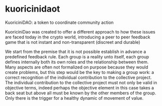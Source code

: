 # kuoricinidaot
KuoriciniDAO: a token to coordinate community action


KuoriciniDao was created to offer a different approach to how these issues are faced today in the crypto world, introducing a peer to peer feedback game that is not instant and non-transparent (discreet and durable)

We start from the premise that it is not possible establish in advance a predefined feedback rule. Each group is a reality unto itself, each group defines internally both its own roles and the relationship between them. Many aspects are often not formalized on purpose because they would create problems, but this step would be the key to making a group work: a correct recognition of the individual contribution to the collective project. The individual contribution to the collective project must not only be valid in objective terms, indeed perhaps the objective element in this case takes a back seat but above all must be known by the other members of the group. Only there is the trigger for a healthy dynamic of movement of value. 
